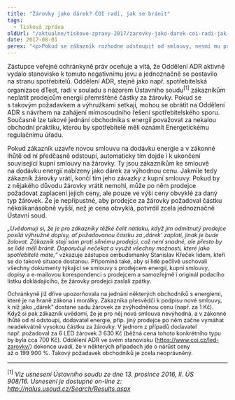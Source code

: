 ```yaml
---
title: "Žárovky jako dárek? ČOI radí, jak se bránit"
tags:
  - Tisková zpráva
oldUrl: "/aktualne/tiskove-zpravy-2017/zarovky-jako-darek-coi-radi-jak-se-branit"
date: 2017-08-01
perex: "<p>Pokud se zákazník rozhodne odstoupit od smlouvy, nesmí mu prodejce vyhrožovat žalobou a požadovat přemrštěnou částku za žárovky, které byly „dárkem“ ke smlouvě o dodávce energií. Podle zástupce ombudsmanky by se zákazníci neměli výhrůžek obchodníků s energiemi zaleknout. Mají pouze povinnost žárovky vrátit, nebo doplatit cenu obvyklou, za kterou lze žárovky zakoupit v běžné obchodní síti. V případě sporu s prodejcem by se měli hned obrátit na Oddělení mimosoudního řešení sporů České obchodní inspekce (Oddělení ADR).</p>"
---
```


<!-- imported from the old website -->

<p>Zástupce veřejné ochránkyně práv oceňuje a vítá, že Oddělení ADR aktivně vydalo stanovisko k tomuto negativnímu jevu a jednoznačně se postavilo na stranu spotřebitelů. Oddělení ADR, stejně jako např. spotřebitelská organizace dTest, radí v souladu s názorem Ústavního soudu<sup>[1]</sup> zákazníkům neplatit prodejcům energií přemrštěné částky za žárovky. Pokud se s takovým požadavkem a výhružkami setkají, mohou se obrátit na Oddělení ADR s návrhem na zahájení mimosoudního řešení spotřebitelského sporu. Současně lze takové jednání obchodníka s energií považovat za nekalou obchodní praktiku, kterou by spotřebitelé měli oznámit Energetickému regulačnímu úřadu.</p> <p>Pokud zákazník uzavře novou smlouvu na dodávku energie a v zákonné lhůtě od ní předčasně odstoupí, automaticky tím dojde i k ukončení související kupní smlouvy na žárovky. Ty jsou zákazníkům ke smlouvě na dodávku energií nabízeny jako dárek za výhodnou cenu. Jakmile tedy zákazník žárovky vrátí, končí tím jeho závazky z kupní smlouvy. Pokud by z nějakého důvodu žárovky vrátit nemohl, může po něm prodejce požadovat zaplacení jejich ceny, ale pouze ve výši ceny obvyklé za daný typ žárovek. Že je nepřípustné, aby prodejce za žárovky požadoval částku několikanásobně vyšší, než je cena obvyklá, potvrdil zcela jednoznačně Ústavní soud.</p> <p><i style="font-size: 12.8px;">„Uvědomuji si, že je pro zákazníky těžké čelit nátlaku, když jim odmítnutý prodejce posílá výhružné dopisy, ať požadovanou částku za ‚dárek‘ zaplatí, jinak je bude žalovat. Zákazník stojí sám proti silnému prodejci, což není snadné, ale přesto by se lidé měli bránit. Doporučuji nečekat a využít všechny možnosti, které jako spotřebitelé máte,“</i><span style="font-size: 12.8px;"> vzkazuje zástupce ombudsmanky Stanislav Křeček lidem, kteří se do takové situace dostanou. Připomíná také, aby si lidé pečlivě uschovali všechny dokumenty týkající se smlouvy s prodejcem energií, kupní smlouvy, dopisy a e-mailovou korespondenci s prodejcem a samozřejmě i originál podacího lístku dokládajícího, že žárovky prodejci zaslali zpátky.</span></p><p><span style="font-size: 12.8px;">Ochránkyně již dříve upozorňovala na jednání některých obchodníků s energiemi, které je na hraně zákona i morálky. Zákazníka přesvědčí k podpisu nové smlouvy, k níž jako „dárek“ dostane sadu žárovek za zvýhodněnou cenu (např. za 1 Kč). Když si pak zákazník uvědomí, že je pro něj nová smlouva nevýhodná, a v zákonné lhůtě od ní odstoupí, dodavatel energie, příp. jiný prodejce po něm začne vymáhat neadekvátně vysokou částku za žárovky. V jednom z případů dodavatel např. požadoval za 6 LED žárovek 3 630 Kč (běžná cena tohoto konkrétního typu by byla cca 700 Kč). Oddělení ADR ve svém stanovisku (</span><a href="https://www.coi.cz/led-zarovky/" style="font-size: 12.8px;">https://www.coi.cz/led-zarovky/</a><span style="font-size: 12.8px;">) dokonce uvádí, že v některých případech jde o nárůst ceny až o 199 900 %. Takový požadavek obchodníků je zcela neoprávněný.</span></p> <hr /> <p><sup>[1]</sup> <i>Viz usnesení Ústavního soudu ze dne 13. prosince 2016, II. ÚS 908/16. Usnesení je dostupné on-line z: <a title="Otevření do nového okna" href="http://nalus.usoud.cz/Search/Results.aspx" target="_blank">http://nalus.usoud.cz/Search/Results.aspx</a> </i></p>

